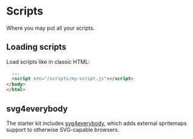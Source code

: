 # Scripts

Where you may put all your scripts.

## Loading scripts

Load scripts like in classic HTML:

```html
  ...
  <script src="/scripts/my-script.js"></script>
</body>
</html>
```

## svg4everybody

The starter kit includes [svg4everybody](https://jonathantneal.github.io/svg4everybody/),
which adds external spritemaps support to otherwise SVG-capable browsers.
